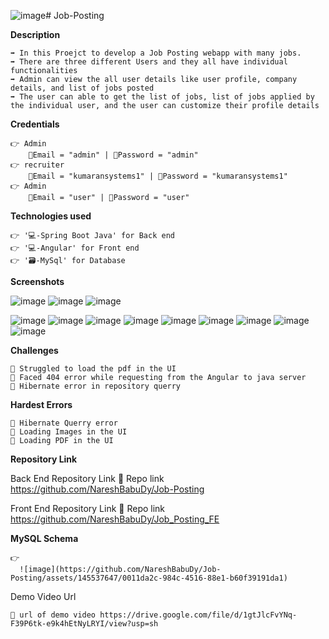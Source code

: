 ![image](https://github.com/NareshBabuDy/Job-Posting/assets/145537647/e6c26b8d-bf0e-41ec-828a-3da64298464e)# Job-Posting

**Description**

    ➡️ In this Proejct to develop a Job Posting webapp with many jobs. 
    ➡️ There are three different Users and they all have individual functionalities
    ➡️ Admin can view the all user details like user profile, company details, and list of jobs posted  
    ➡️ The user can able to get the list of jobs, list of jobs applied by the individual user, and the user can customize their profile details

**Credentials**

    👉 Admin 
        📧Email = "admin" | 🔐Password = "admin"
    👉 recruiter 
        📧Email = "kumaransystems1" | 🔐Password = "kumaransystems1"
    👉 Admin 
        📧Email = "user" | 🔐Password = "user"
        


**Technologies used**

    👉 '💻-Spring Boot Java' for Back end
    👉 '💻-Angular' for Front end 
    👉 '🗃️-MySql' for Database 


**Screenshots**

![image](https://github.com/NareshBabuDy/Job-Posting/assets/145537647/bd721700-4313-4523-b17c-44e622fe349f)
![image](https://github.com/NareshBabuDy/Job-Posting/assets/145537647/00657a07-50fa-431f-bf60-0f45ebb4ab38)
![image](https://github.com/NareshBabuDy/Job-Posting/assets/145537647/01bd6439-23c8-4ca4-bd32-5457f77ffc86)


![image](https://github.com/NareshBabuDy/Job-Posting/assets/145537647/ea50b29e-eb25-401d-8b78-e36f5b0166b6)
![image](https://github.com/NareshBabuDy/Job-Posting/assets/145537647/594263eb-6c56-41fe-a306-e1b460a9fc62)
![image](https://github.com/NareshBabuDy/Job-Posting/assets/145537647/eaa5fb59-e78c-4fb2-9d50-5509dd327da8)
![image](https://github.com/NareshBabuDy/Job-Posting/assets/145537647/6d064f4b-93b8-4dac-bd35-2764507cc471)
![image](https://github.com/NareshBabuDy/Job-Posting/assets/145537647/2e5eb6f3-f9c9-45ba-97c8-9cc69dc3b070)
![image](https://github.com/NareshBabuDy/Job-Posting/assets/145537647/fc248bcc-4cf8-43af-a191-27735f6a62e1)
![image](https://github.com/NareshBabuDy/Job-Posting/assets/145537647/9e0de71a-b06f-47d0-931e-16adcb5dba48)
![image](https://github.com/NareshBabuDy/Job-Posting/assets/145537647/a4f275ab-1d35-44bf-ae23-24c482b16756)
![image](https://github.com/NareshBabuDy/Job-Posting/assets/145537647/2c36d1c5-9d64-4fe4-9240-48a286965251)



**Challenges**

    🔴 Struggled to load the pdf in the UI
    🔴 Faced 404 error while requesting from the Angular to java server
    🔴 Hibernate error in repository querry

**Hardest Errors** 

    🚩 Hibernate Querry error
    🚩 Loading Images in the UI
    🚩 Loading PDF in the UI


**Repository Link**

Back End Repository Link
    🔗 Repo link https://github.com/NareshBabuDy/Job-Posting

Front End Repository Link
    🔗 Repo link https://github.com/NareshBabuDy/Job_Posting_FE


**MySQL Schema**

    👉
      ![image](https://github.com/NareshBabuDy/Job-Posting/assets/145537647/0011da2c-984c-4516-88e1-b60f39191da1)

Demo Video Url
  
    🔗 url of demo video https://drive.google.com/file/d/1gtJlcFvYNq-F39P6tk-e9k4hEtNyLRYI/view?usp=sh
  
  
  
  
